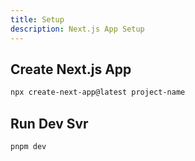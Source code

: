 ```yaml
---
title: Setup
description: Next.js App Setup
---
```


## Create Next.js App

```bash
npx create-next-app@latest project-name
```

## Run Dev Svr

```bash
pnpm dev
```
